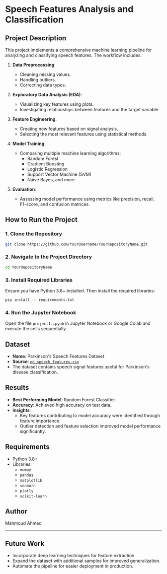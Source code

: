 # Speech Features Analysis and Classification

## Project Description
This project implements a comprehensive machine learning pipeline for analyzing and classifying speech features. The workflow includes:

1. **Data Preprocessing**:
   - Cleaning missing values.
   - Handling outliers.
   - Correcting data types.

2. **Exploratory Data Analysis (EDA)**:
   - Visualizing key features using plots.
   - Investigating relationships between features and the target variable.

3. **Feature Engineering**:
   - Creating new features based on signal analysis.
   - Selecting the most relevant features using statistical methods.

4. **Model Training**:
   - Comparing multiple machine learning algorithms:
     - Random Forest
     - Gradient Boosting
     - Logistic Regression
     - Support Vector Machine (SVM)
     - Naive Bayes, and more.

5. **Evaluation**:
   - Assessing model performance using metrics like precision, recall, F1-score, and confusion matrices.

## How to Run the Project

### 1. Clone the Repository
```bash
git clone https://github.com/YourUsername/YourRepositoryName.git
```

### 2. Navigate to the Project Directory
```bash
cd YourRepositoryName
```

### 3. Install Required Libraries
Ensure you have Python 3.8+ installed. Then install the required libraries:
```bash
pip install -r requirements.txt
```

### 4. Run the Jupyter Notebook
Open the file `project1.ipynb` in Jupyter Notebook or Google Colab and execute the cells sequentially.

## Dataset
- **Name**: Parkinson's Speech Features Dataset
- **Source**: [`pd_speech_features.csv`](D:/data%20science/Machine%20Learning/New%20folder/33%20hesham%20Machine2024/L%2031-20250211T081413Z-001/L%2031/pd_speech_features.csv)
- The dataset contains speech signal features useful for Parkinson's disease classification.

## Results
- **Best Performing Model**: Random Forest Classifier.
- **Accuracy**: Achieved high accuracy on test data.
- **Insights**:
  - Key features contributing to model accuracy were identified through feature importance.
  - Outlier detection and feature selection improved model performance significantly.

## Requirements
- Python 3.8+
- Libraries:
  - `numpy`
  - `pandas`
  - `matplotlib`
  - `seaborn`
  - `plotly`
  - `scikit-learn`

## Author
Mahmoud Ahmed

---

## Future Work
- Incorporate deep learning techniques for feature extraction.
- Expand the dataset with additional samples for improved generalization.
- Automate the pipeline for easier deployment in production.
